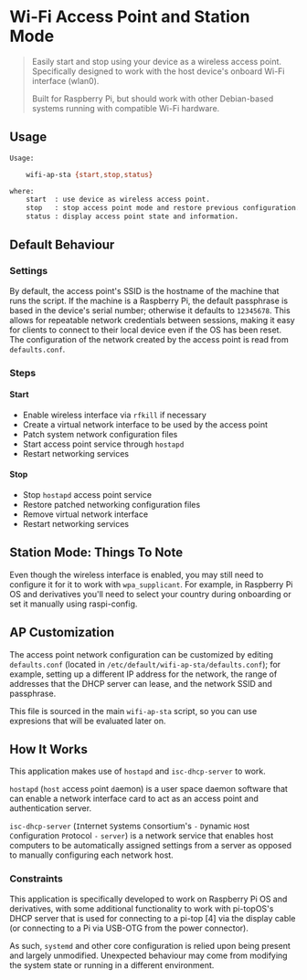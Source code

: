 # Wi-Fi Access Point and Station Mode

> Easily start and stop using your device as a wireless access point. Specifically designed to work with the host device's onboard Wi-Fi interface (wlan0).
>
> Built for Raspberry Pi, but should work with other Debian-based systems running with compatible Wi-Fi hardware.

## Usage

``` bash
Usage:

    wifi-ap-sta {start,stop,status}

where:
    start  : use device as wireless access point.
    stop   : stop access point mode and restore previous configuration.
    status : display access point state and information.
```

## Default Behaviour

### Settings

By default, the access point's SSID is the hostname of the machine that runs the script. If the machine is a Raspberry Pi, the default passphrase is based in the device's serial number; otherwise it defaults to `12345678`. This allows for repeatable network credentials between sessions, making it easy for clients to connect to their local device even if the OS has been reset. The configuration of the network created by the access point is read from `defaults.conf`.

### Steps

#### Start

* Enable wireless interface via `rfkill` if necessary
* Create a virtual network interface to be used by the access point
* Patch system network configuration files
* Start access point service through `hostapd`
* Restart networking services

#### Stop

* Stop `hostapd` access point service
* Restore patched networking configuration files
* Remove virtual network interface
* Restart networking services

## Station Mode: Things To Note

Even though the wireless interface is enabled, you may still need to configure it for it to work with `wpa_supplicant`. For example, in Raspberry Pi OS and derivatives you'll need to select your country during onboarding or set it manually using raspi-config.

## AP Customization

The access point network configuration can be customized by editing `defaults.conf` (located in `/etc/default/wifi-ap-sta/defaults.conf`); for example, setting up a different IP address for the network, the range of addresses that the DHCP server can lease, and the network SSID and passphrase.

This file is sourced in the main `wifi-ap-sta` script, so you can use expresions that will be evaluated later on.

## How It Works

This application makes use of ``hostapd`` and ``isc-dhcp-server`` to work.

``hostapd`` (`host` `a`ccess `p`oint `d`aemon) is a user space daemon software that can enable a network interface card to act as an access point and authentication server.

``isc-dhcp-server`` (`I`nternet `S`ystems `C`onsortium's `-` `D`ynamic `H`ost `C`onfiguration `P`rotocol `-` `server`) is a network service that enables host computers to be automatically assigned settings from a server as opposed to manually configuring each network host.

### Constraints

This application is specifically developed to work on Raspberry Pi OS and derivatives, with some additional functionality to work with pi-topOS's DHCP server that is used for connecting to a pi-top [4] via the display cable (or connecting to a Pi via USB-OTG from the power connector).

As such, `systemd` and other core configuration is relied upon being present and largely unmodified. Unexpected behaviour may come from modifying the system state or running in a different environment.
